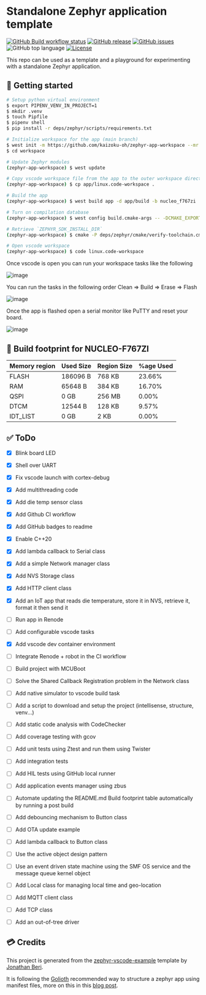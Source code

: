 # Standalone Zephyr application template

[![GitHub Build workflow status](https://github.com/kaizoku-oh/zephyr-app-workspace/workflows/Build/badge.svg)](https://github.com/kaizoku-oh/zephyr-app-workspace/actions/workflows/build.yaml)
[![GitHub release](https://img.shields.io/github/v/release/kaizoku-oh/zephyr-app-workspace)](https://github.com/kaizoku-oh/zephyr-app-workspace/releases)
[![GitHub issues](https://img.shields.io/github/issues/kaizoku-oh/zephyr-app-workspace)](https://github.com/kaizoku-oh/zephyr-app-workspace/issues)
![GitHub top language](https://img.shields.io/github/languages/top/kaizoku-oh/zephyr-app-workspace)
[![License](https://img.shields.io/github/license/kaizoku-oh/zephyr-app-workspace)](https://github.com/kaizoku-oh/zephyr-app-workspace/blob/main/LICENSE)

This repo can be used as a template and a playground for experimenting with a standalone Zephyr application.

## 🚀 Getting started

```bash
# Setup python virtual environment
$ export PIPENV_VENV_IN_PROJECT=1
$ mkdir .venv
$ touch Pipfile
$ pipenv shell
$ pip install -r deps/zephyr/scripts/requirements.txt

# Initialize workspace for the app (main branch)
$ west init -m https://github.com/kaizoku-oh/zephyr-app-workspace --mr main workspace
$ cd workspace

# Update Zephyr modules
(zephyr-app-workspace) $ west update

# Copy vscode workspace file from the app to the outer workspace directory
(zephyr-app-workspace) $ cp app/linux.code-workspace .

# Build the app
(zephyr-app-workspace) $ west build app -d app/build -b nucleo_f767zi

# Turn on compilation database
(zephyr-app-workspace) $ west config build.cmake-args -- -DCMAKE_EXPORT_COMPILE_COMMANDS=ON

# Retrieve `ZEPHYR_SDK_INSTALL_DIR`
(zephyr-app-workspace) $ cmake -P deps/zephyr/cmake/verify-toolchain.cmake

# Open vscode workspace
(zephyr-app-workspace) $ code linux.code-workspace
```
Once vscode is open you can run your workspace tasks like the following

![image](https://github.com/kaizoku-oh/zephyr-app-workspace/assets/22129291/b1eca6ce-78d9-469e-8675-fe2e84a79f1e)

You can run the tasks in the following order Clean => Build => Erase => Flash

![image](https://github.com/kaizoku-oh/zephyr-app-workspace/assets/22129291/08cda574-0ea5-4c34-8598-d53e3c5c96de)

Once the app is flashed open a serial monitor like PuTTY and reset your board.

![image](https://github.com/kaizoku-oh/zephyr-app-workspace/assets/22129291/d1f073a3-197b-40f9-8e73-649a705cd287)

## 🔨 Build footprint for NUCLEO-F767ZI

| Memory region | Used Size   | Region Size | %age Used   |
| ------------- | ----------- | ----------- | ----------- |
| FLASH         | 186096 B    | 768 KB      | 23.66%      |
| RAM           | 65648  B    | 384 KB      | 16.70%      |
| QSPI          | 0     GB    | 256 MB      | 0.00%       |
| DTCM          | 12544  B    | 128 KB      | 9.57%       |
| IDT_LIST      | 0     GB    | 2   KB      | 0.00%       |

## ✅ ToDo

- [x] Blink board LED

- [x] Shell over UART

- [x] Fix vscode launch with cortex-debug

- [x] Add multithreading code

- [x] Add die temp sensor class

- [x] Add Github CI workflow

- [x] Add GitHub badges to readme

- [x] Enable C++20

- [x] Add lambda callback to Serial class

- [x] Add a simple Network manager class

- [x] Add NVS Storage class

- [x] Add HTTP client class

- [x] Add an IoT app that reads die temperature, store it in NVS, retrieve it, format it then send it

- [ ] Run app in Renode

- [ ] Add configurable vscode tasks

- [x] Add vscode dev container environment

- [ ] Integrate Renode + robot in the CI workflow

- [ ] Build project with MCUBoot

- [ ] Solve the Shared Callback Registration problem in the Network class

- [ ] Add native simulator to vscode build task

- [ ] Add a script to download and setup the project (intellisense, structure, venv...)

- [ ] Add static code analysis with CodeChecker

- [ ] Add coverage testing with gcov

- [ ] Add unit tests using Ztest and run them using Twister

- [ ] Add integration tests

- [ ] Add HIL tests using GitHub local runner

- [ ] Add application events manager using zbus

- [ ] Automate updating the README.md Build footprint table automatically by running a post build

- [ ] Add debouncing mechanism to Button class

- [ ] Add OTA update example

- [ ] Add lambda callback to Button class

- [ ] Use the active object design pattern

- [ ] Use an event driven state machine using the SMF OS service and the message queue kernel object

- [ ] Add Local class for managing local time and geo-location

- [ ] Add MQTT client class

- [ ] Add TCP class

- [ ] Add an out-of-tree driver

## 💳 Credits
This project is generated from the [zephyr-vscode-example](https://github.com/beriberikix/zephyr-vscode-example) template by [Jonathan Beri](https://github.com/beriberikix).

It is following the [Golioth](https://github.com/golioth) recommended way to structure a zephyr app using manifest files, more on this in this [blog post](https://blog.golioth.io/improving-zephyr-project-structure-with-manifest-files/).

